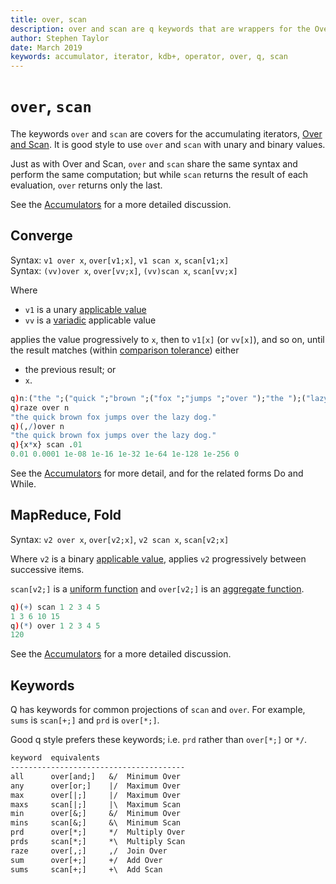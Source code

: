```yaml
---
title: over, scan
description: over and scan are q keywords that are wrappers for the Over and Scan accumulating iterators.
author: Stephen Taylor
date: March 2019
keywords: accumulator, iterator, kdb+, operator, over, q, scan
---
```

# `over`, `scan`




The keywords `over` and `scan` are covers for the accumulating iterators, [Over and Scan](accumulators.md). 
It is good style to use `over` and `scan` with unary and binary values.

Just as with Over and Scan, `over` and `scan` share the same syntax and perform the same computation; but while `scan` returns the result of each evaluation, `over` returns only the last.

See the [Accumulators](accumulators.md) for a more detailed discussion. 


## Converge

Syntax: `v1 over x`, `over[v1;x]`, `v1 scan x`, `scan[v1;x]`  
Syntax: `(vv)over x`, `over[vv;x]`, `(vv)scan x`, `scan[vv;x]` 

Where 

-   `v1` is a unary [applicable value](../basics/glossary.md#applicable-value)
-   `vv` is a [variadic](../basics/variadic.md) applicable value 

applies the value progressively to `x`, then to `v1[x]` (or `vv[x]`), and so on, until the result matches (within [comparison tolerance](../basics/precision.md#comparison-tolerance)) either

-   the previous result; or
-   `x`.

```q
q)n:("the ";("quick ";"brown ";("fox ";"jumps ";"over ");"the ");("lazy ";"dog."))
q)raze over n
"the quick brown fox jumps over the lazy dog."
q)(,/)over n
"the quick brown fox jumps over the lazy dog."
q){x*x} scan .01
0.01 0.0001 1e-08 1e-16 1e-32 1e-64 1e-128 1e-256 0
```

See the [Accumulators](accumulators.md) for more detail, 
and for the related forms Do and While.



## MapReduce, Fold 

Syntax: `v2 over x`, `over[v2;x]`, `v2 scan x`, `scan[v2;x]`  

Where `v2` is a binary [applicable value](../basics/glossary.md#applicable-value), applies `v2` progressively between successive items.

`scan[v2;]` is a [uniform function](../basics/glossary.md#uniform-function) and `over[v2;]` is an [aggregate function](../basics/glossary.md#aggregate-function).

```q
q)(+) scan 1 2 3 4 5
1 3 6 10 15
q)(*) over 1 2 3 4 5
120
```

See the [Accumulators](accumulators.md) for a more detailed discussion. 


## Keywords

Q has keywords for common projections of `scan` and `over`. 
For example, `sums` is `scan[+;]` and `prd` is `over[*;]`.

Good q style prefers these keywords; 
i.e. `prd` rather than `over[*;]` or `*/`. 

```txt
keyword  equivalents
---------------------------------------
all      over[and;]   &/  Minimum Over
any      over[or;]    |/  Maximum Over
max      over[|;]     |/  Maximum Over
maxs     scan[|;]     |\  Maximum Scan
min      over[&;]     &/  Minimum Over
mins     scan[&;]     &\  Minimum Scan
prd      over[*;]     */  Multiply Over
prds     scan[*;]     *\  Multiply Scan
raze     over[,;]     ,/  Join Over
sum      over[+;]     +/  Add Over
sums     scan[+;]     +\  Add Scan
```




